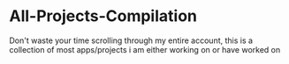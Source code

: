 # All-Projects-Compilation
Don't waste your time scrolling through my entire account, this is a collection of most apps/projects i am either working on or have worked on
